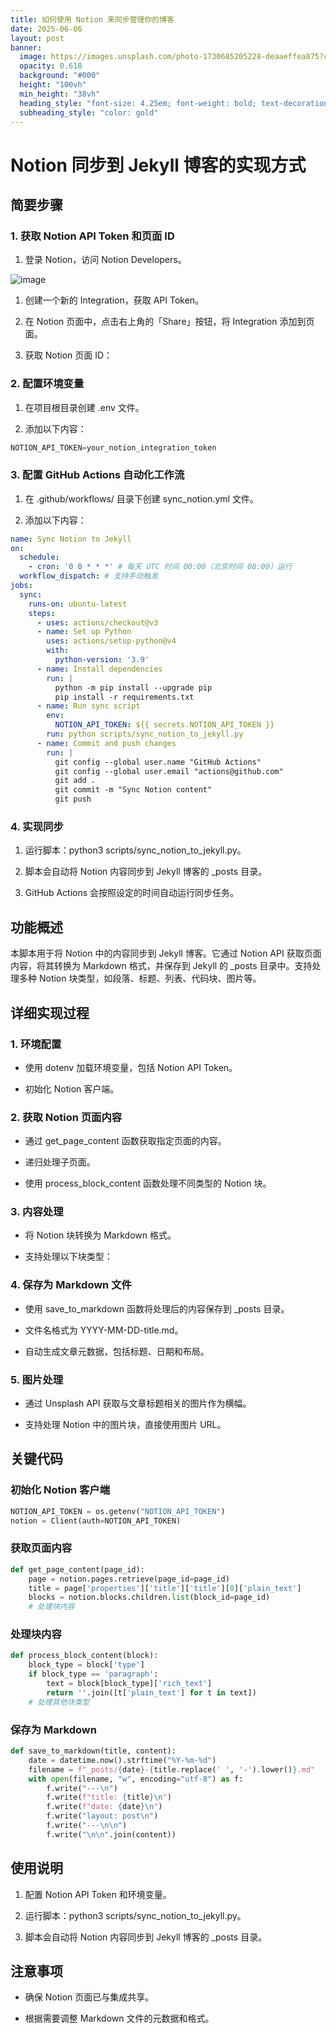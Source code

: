 ```yaml
---
title: 如何使用 Notion 来同步管理你的博客
date: 2025-06-06
layout: post
banner:
  image: https://images.unsplash.com/photo-1730685205228-deaaeffea875?crop=entropy&cs=tinysrgb&fit=max&fm=jpg&ixid=M3w2OTIwMzJ8MHwxfHJhbmRvbXx8fHx8fHx8fDE3NDkxOTE1NjF8&ixlib=rb-4.1.0&q=80&w=1080
  opacity: 0.618
  background: "#000"
  height: "100vh"
  min_height: "38vh"
  heading_style: "font-size: 4.25em; font-weight: bold; text-decoration: underline"
  subheading_style: "color: gold"
---
```


# Notion 同步到 Jekyll 博客的实现方式

## 简要步骤

### 1. 获取 Notion API Token 和页面 ID

1. 登录 Notion，访问 Notion Developers。

![image](https://prod-files-secure.s3.us-west-2.amazonaws.com/a7a0cc5a-89b9-4cda-8686-1fba0ca52f40/d19c1afe-dea5-4312-9333-786b0ba83054/image.png?X-Amz-Algorithm=AWS4-HMAC-SHA256&X-Amz-Content-Sha256=UNSIGNED-PAYLOAD&X-Amz-Credential=ASIAZI2LB466RPSRXBKP%2F20250606%2Fus-west-2%2Fs3%2Faws4_request&X-Amz-Date=20250606T063241Z&X-Amz-Expires=3600&X-Amz-Security-Token=IQoJb3JpZ2luX2VjEHkaCXVzLXdlc3QtMiJIMEYCIQC5RJcE0ldrFQ1C5Ek6XFrEttd2ZYwTLC%2FZtoLJEWpJyQIhAKL8qikusT9nAvedqO6uYLh6e5bPtUOD%2BeFX7TIzwMEcKv8DCFIQABoMNjM3NDIzMTgzODA1IgxVKYqcur3XmYum7T0q3AMSyDmf7yV40W0QB2%2B7QwVWFlbTwbtXwzEo7SCWwrg6JeY45Ho6Fz9FzLpClNtA93I2aPGZC%2BKpx0WQDi8mfMt9kxu1L6hXBqtjAwHA3%2BhlBTvLtDC2BReFa6RHM3QC6eFVh2NqZkgfKjbt%2FI7rBZJ8XLufhHYMO6XpqVbWM9ht7U%2BCQEU5Y2vVD%2F9s7TmeW6HadFNxKj1VsbNb1Q2C2OkhZEsuc4z1IKA59P0o%2FTyqanZLaFevXO%2F5lIFmGi0OiEERCe9Fi1Pg2X8736J%2B826q8JIn24m%2B8VI7pdUdIlJE%2Bd8pLORdnG4vIsinP9dwZDtEJ00vqvWghSzUnZOybGK77VTBvhi%2FlYp78SC67e1ESN%2F1Rqv0aSvS5ddobiKa1vyuHFKft%2BW0Jw9ejWUXM031O4MZMR1E7SHYWW1%2BmrSkLCktKQAcLghIqGoUwX8GP2%2BjjgubJDW%2FFPer5sEl9nq8HU1zBU0BZFfdOhdIqbeZBFhBjX6PKUb8%2BCbXvtExB5aWRquMHhRxw5exFFKnf0UGsbiSgG0cdwlK%2Fdxi1cQzRPAk9QI1cFmc9P2tBUEdc9u5PSBA55sX%2BhlCxenyHPqsVvAXMVeNoA4ZXJE2w%2FI8XT%2Bdk7Jls%2FWwB%2Bw3tzCM%2BIjCBjqkAQHpxq5P7AowvL%2BVhXw7%2FkbHtlPxAPfABxzI1nkluABT5VAK6S4lNmbvC1IawT4dqZIYjuWB3uU%2B7Hbh4dhwIW6Fg%2F8SJSVvdnv1RfzLOQ9RPObc6niaUWCg%2BG%2BJSmv75xYQeoAw1UFho8pZaHhDpW2dzjx7r85%2B40%2F11Nlbl0%2BtXcbf5WyTD0tdLpbMwQeS1Wuwq7qGgD2nFwpv34cFnNS7F6A7&X-Amz-Signature=c744d132c03ab8f05710f3ff10b1f60fa52ae742ff0431981cf3e65997bbfe27&X-Amz-SignedHeaders=host&x-id=GetObject)

1. 创建一个新的 Integration，获取 API Token。

1. 在 Notion 页面中，点击右上角的「Share」按钮，将 Integration 添加到页面。

1. 获取 Notion 页面 ID：


### 2. 配置环境变量

1. 在项目根目录创建 .env 文件。

1. 添加以下内容：

```javascript
NOTION_API_TOKEN=your_notion_integration_token
```

### 3. 配置 GitHub Actions 自动化工作流

1. 在 .github/workflows/ 目录下创建 sync_notion.yml 文件。

1. 添加以下内容：

```yaml
name: Sync Notion to Jekyll
on:
  schedule:
    - cron: '0 0 * * *' # 每天 UTC 时间 00:00（北京时间 08:00）运行
  workflow_dispatch: # 支持手动触发
jobs:
  sync:
    runs-on: ubuntu-latest
    steps:
      - uses: actions/checkout@v3
      - name: Set up Python
        uses: actions/setup-python@v4
        with:
          python-version: '3.9'
      - name: Install dependencies
        run: |
          python -m pip install --upgrade pip
          pip install -r requirements.txt
      - name: Run sync script
        env:
          NOTION_API_TOKEN: ${{ secrets.NOTION_API_TOKEN }}
        run: python scripts/sync_notion_to_jekyll.py
      - name: Commit and push changes
        run: |
          git config --global user.name "GitHub Actions"
          git config --global user.email "actions@github.com"
          git add .
          git commit -m "Sync Notion content"
          git push
```

### 4. 实现同步

1. 运行脚本：python3 scripts/sync_notion_to_jekyll.py。

1. 脚本会自动将 Notion 内容同步到 Jekyll 博客的 _posts 目录。

1. GitHub Actions 会按照设定的时间自动运行同步任务。

## 功能概述

本脚本用于将 Notion 中的内容同步到 Jekyll 博客。它通过 Notion API 获取页面内容，将其转换为 Markdown 格式，并保存到 Jekyll 的 _posts 目录中。支持处理多种 Notion 块类型，如段落、标题、列表、代码块、图片等。

## 详细实现过程

### 1. 环境配置

- 使用 dotenv 加载环境变量，包括 Notion API Token。

- 初始化 Notion 客户端。

### 2. 获取 Notion 页面内容

- 通过 get_page_content 函数获取指定页面的内容。

- 递归处理子页面。

- 使用 process_block_content 函数处理不同类型的 Notion 块。

### 3. 内容处理

- 将 Notion 块转换为 Markdown 格式。

- 支持处理以下块类型：


### 4. 保存为 Markdown 文件

- 使用 save_to_markdown 函数将处理后的内容保存到 _posts 目录。

- 文件名格式为 YYYY-MM-DD-title.md。

- 自动生成文章元数据，包括标题、日期和布局。

### 5. 图片处理

- 通过 Unsplash API 获取与文章标题相关的图片作为横幅。

- 支持处理 Notion 中的图片块，直接使用图片 URL。

## 关键代码

### 初始化 Notion 客户端

```python
NOTION_API_TOKEN = os.getenv("NOTION_API_TOKEN")
notion = Client(auth=NOTION_API_TOKEN)
```

### 获取页面内容

```python
def get_page_content(page_id):
    page = notion.pages.retrieve(page_id=page_id)
    title = page['properties']['title']['title'][0]['plain_text']
    blocks = notion.blocks.children.list(block_id=page_id)
    # 处理块内容
```

### 处理块内容

```python
def process_block_content(block):
    block_type = block['type']
    if block_type == 'paragraph':
        text = block[block_type]['rich_text']
        return ''.join([t['plain_text'] for t in text])
    # 处理其他块类型
```

### 保存为 Markdown

```python
def save_to_markdown(title, content):
    date = datetime.now().strftime("%Y-%m-%d")
    filename = f"_posts/{date}-{title.replace(' ', '-').lower()}.md"
    with open(filename, "w", encoding="utf-8") as f:
        f.write("---\n")
        f.write(f"title: {title}\n")
        f.write(f"date: {date}\n")
        f.write("layout: post\n")
        f.write("---\n\n")
        f.write("\n\n".join(content))
```

## 使用说明

1. 配置 Notion API Token 和环境变量。

1. 运行脚本：python3 scripts/sync_notion_to_jekyll.py。

1. 脚本会自动将 Notion 内容同步到 Jekyll 博客的 _posts 目录。

## 注意事项

- 确保 Notion 页面已与集成共享。

- 根据需要调整 Markdown 文件的元数据和格式。